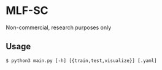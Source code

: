 # MLF-SC
Non-commercial, research purposes only

## Usage
```
$ python3 main.py [-h] [{train,test,visualize}] [.yaml]
```
